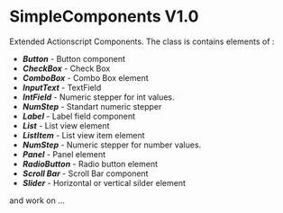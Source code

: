 # SimpleComponents V1.0

Extended Actionscript Components. The class is contains elements of :

 * **_Button_**    - Button component
 * **_CheckBox_**  - Check Box
 * **_ComboBox_**  - Combo Box element
 * **_InputText_** - TextField
 * **_IntField_**  - Numeric stepper for int values.
 * **_NumStep_**   - Standart numeric stepper
 * **_Label_** 		- Label field component
 * **_List_**		- List view element
 * **_ListItem_**   - List view item element
 * **_NumStep_**    - Numeric stepper for number values.
 * **_Panel_**	    - Panel element
 * **_RadioButton_** - Radio button element
 * **_Scroll Bar_**  - Scroll Bar component
 * **_Slider_**  	- Horizontal or vertical silder element 
 
 and work on ...
 